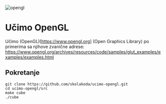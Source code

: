 ![opengl](https://upload.wikimedia.org/wikipedia/en/thumb/f/fb/OpenGL_logo_%28Nov14%29.svg/640px-OpenGL_logo_%28Nov14%29.svg.png)

# Učimo OpenGL

Učimo (OpenGL)[https://www.opengl.org] (Open Graphics Library) po primerima sa njihove zvanične adrese: https://www.opengl.org/archives/resources/code/samples/glut_examples/examples/examples.html

## Pokretanje
```
git clone https://github.com/skolakoda/ucimo-opengl.git
cd ucimo-opengl/src
make cube
./cube
```
